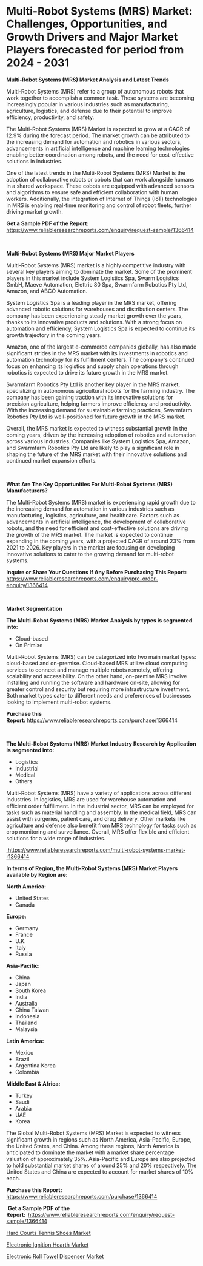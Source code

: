 <p><h1>Multi-Robot Systems (MRS) Market: Challenges, Opportunities, and Growth Drivers and Major Market Players forecasted for period from 2024 - 2031</h1></p><p><strong>Multi-Robot Systems (MRS) Market Analysis and Latest Trends</strong></p>
<p><p>Multi-Robot Systems (MRS) refer to a group of autonomous robots that work together to accomplish a common task. These systems are becoming increasingly popular in various industries such as manufacturing, agriculture, logistics, and defense due to their potential to improve efficiency, productivity, and safety.</p><p>The Multi-Robot Systems (MRS) Market is expected to grow at a CAGR of 12.9% during the forecast period. The market growth can be attributed to the increasing demand for automation and robotics in various sectors, advancements in artificial intelligence and machine learning technologies enabling better coordination among robots, and the need for cost-effective solutions in industries.</p><p>One of the latest trends in the Multi-Robot Systems (MRS) Market is the adoption of collaborative robots or cobots that can work alongside humans in a shared workspace. These cobots are equipped with advanced sensors and algorithms to ensure safe and efficient collaboration with human workers. Additionally, the integration of Internet of Things (IoT) technologies in MRS is enabling real-time monitoring and control of robot fleets, further driving market growth.</p></p>
<p><strong>Get a Sample PDF of the Report:&nbsp;</strong> <a href="https://www.reliableresearchreports.com/enquiry/request-sample/1366414">https://www.reliableresearchreports.com/enquiry/request-sample/1366414</a></p>
<p>&nbsp;</p>
<p><strong>Multi-Robot Systems (MRS) Major Market Players</strong></p>
<p><p>Multi-Robot Systems (MRS) market is a highly competitive industry with several key players aiming to dominate the market. Some of the prominent players in this market include System Logistics Spa, Swarm Logistics GmbH, Maeve Automation, Elettric 80 Spa, Swarmfarm Robotics Pty Ltd, Amazon, and ABCO Automation.</p><p>System Logistics Spa is a leading player in the MRS market, offering advanced robotic solutions for warehouses and distribution centers. The company has been experiencing steady market growth over the years, thanks to its innovative products and solutions. With a strong focus on automation and efficiency, System Logistics Spa is expected to continue its growth trajectory in the coming years.</p><p>Amazon, one of the largest e-commerce companies globally, has also made significant strides in the MRS market with its investments in robotics and automation technology for its fulfillment centers. The company's continued focus on enhancing its logistics and supply chain operations through robotics is expected to drive its future growth in the MRS market.</p><p>Swarmfarm Robotics Pty Ltd is another key player in the MRS market, specializing in autonomous agricultural robots for the farming industry. The company has been gaining traction with its innovative solutions for precision agriculture, helping farmers improve efficiency and productivity. With the increasing demand for sustainable farming practices, Swarmfarm Robotics Pty Ltd is well-positioned for future growth in the MRS market.</p><p>Overall, the MRS market is expected to witness substantial growth in the coming years, driven by the increasing adoption of robotics and automation across various industries. Companies like System Logistics Spa, Amazon, and Swarmfarm Robotics Pty Ltd are likely to play a significant role in shaping the future of the MRS market with their innovative solutions and continued market expansion efforts.</p></p>
<p>&nbsp;</p>
<p><strong>What Are The Key Opportunities For Multi-Robot Systems (MRS) Manufacturers?</strong></p>
<p><p>The Multi-Robot Systems (MRS) market is experiencing rapid growth due to the increasing demand for automation in various industries such as manufacturing, logistics, agriculture, and healthcare. Factors such as advancements in artificial intelligence, the development of collaborative robots, and the need for efficient and cost-effective solutions are driving the growth of the MRS market. The market is expected to continue expanding in the coming years, with a projected CAGR of around 23% from 2021 to 2026. Key players in the market are focusing on developing innovative solutions to cater to the growing demand for multi-robot systems.</p></p>
<p><strong>Inquire or Share Your Questions If Any Before Purchasing This Report:</strong> <a href="https://www.reliableresearchreports.com/enquiry/pre-order-enquiry/1366414">https://www.reliableresearchreports.com/enquiry/pre-order-enquiry/1366414</a></p>
<p>&nbsp;</p>
<p><strong>Market Segmentation</strong></p>
<p><strong>The Multi-Robot Systems (MRS) Market Analysis by types is segmented into:</strong></p>
<p><ul><li>Cloud-based</li><li>On Primise</li></ul></p>
<p><p>Multi-Robot Systems (MRS) can be categorized into two main market types: cloud-based and on-premise. Cloud-based MRS utilize cloud computing services to connect and manage multiple robots remotely, offering scalability and accessibility. On the other hand, on-premise MRS involve installing and running the software and hardware on-site, allowing for greater control and security but requiring more infrastructure investment. Both market types cater to different needs and preferences of businesses looking to implement multi-robot systems.</p></p>
<p><strong>Purchase this Report:&nbsp;</strong><a href="https://www.reliableresearchreports.com/purchase/1366414">https://www.reliableresearchreports.com/purchase/1366414</a></p>
<p>&nbsp;</p>
<p><strong>The Multi-Robot Systems (MRS) Market Industry Research by Application is segmented into:</strong></p>
<p><ul><li>Logistics</li><li>Industrial</li><li>Medical</li><li>Others</li></ul></p>
<p><p>Multi-Robot Systems (MRS) have a variety of applications across different industries. In logistics, MRS are used for warehouse automation and efficient order fulfillment. In the industrial sector, MRS can be employed for tasks such as material handling and assembly. In the medical field, MRS can assist with surgeries, patient care, and drug delivery. Other markets like agriculture and defense also benefit from MRS technology for tasks such as crop monitoring and surveillance. Overall, MRS offer flexible and efficient solutions for a wide range of industries.</p></p>
<p><a href="https://www.reliableresearchreports.com/multi-robot-systems-market-r1366414">&nbsp;https://www.reliableresearchreports.com/multi-robot-systems-market-r1366414</a></p>
<p><strong>In terms of Region, the Multi-Robot Systems (MRS) Market Players available by Region are:</strong></p>
<p>
    <p> <strong> North America: </strong>
        <ul>
            <li>United States</li>
            <li>Canada</li>
        </ul>
        </p> 
    <p> <strong> Europe: </strong>
        <ul>
            <li>Germany</li>
            <li>France</li>
            <li>U.K.</li>
            <li>Italy</li>
            <li>Russia</li>
        </ul>
        </p> 
    <p> <strong> Asia-Pacific: </strong>
        <ul>
            <li>China</li>
            <li>Japan</li>
            <li>South Korea</li>
            <li>India</li>
            <li>Australia</li>
            <li>China Taiwan</li>
            <li>Indonesia</li>
            <li>Thailand</li>
            <li>Malaysia</li>
        </ul>
        </p> 
    <p> <strong> Latin America: </strong>
        <ul>
            <li>Mexico</li>
            <li>Brazil</li>
            <li>Argentina Korea</li>
            <li>Colombia</li>
        </ul>
        </p> 
    <p> <strong> Middle East & Africa: </strong>
        <ul>
            <li>Turkey</li>
            <li>Saudi</li>
            <li>Arabia</li>
            <li>UAE</li>
            <li>Korea</li>
        </ul>
    </p>
    </p>
<p><p>The Global Multi-Robot Systems (MRS) Market is expected to witness significant growth in regions such as North America, Asia-Pacific, Europe, the United States, and China. Among these regions, North America is anticipated to dominate the market with a market share percentage valuation of approximately 35%. Asia-Pacific and Europe are also projected to hold substantial market shares of around 25% and 20% respectively. The United States and China are expected to account for market shares of 10% each.</p></p>
<p><strong>Purchase this Report: </strong><a href="https://www.reliableresearchreports.com/purchase/1366414">https://www.reliableresearchreports.com/purchase/1366414</a></p>
<p>&nbsp;<strong>Get a Sample PDF of the Report:&nbsp;&nbsp;</strong><a href="https://www.reliableresearchreports.com/enquiry/request-sample/1366414">https://www.reliableresearchreports.com/enquiry/request-sample/1366414</a></p>
<p><strong></strong></p>
<p><p><a href="https://www.linkedin.com/pulse/hard-courts-tennis-shoes-market-size-furnishes-valuable-information-fyu2f">Hard Courts Tennis Shoes Market</a></p><p><a href="https://www.linkedin.com/pulse/electronic-ignition-hearth-market-research-report-provides-zsqke">Electronic Ignition Hearth Market</a></p><p><a href="https://www.linkedin.com/pulse/electronic-roll-towel-dispenser-market-size-trends-growth-6vrve">Electronic Roll Towel Dispenser Market</a></p></p>